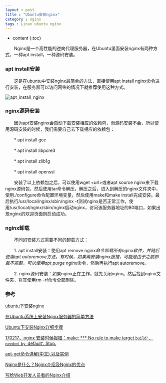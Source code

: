 ```yaml
---
layout : post
title : "Ubuntu安装nginx"
category : nginx
tags : Linux ubuntu nginx
---
```


* content 
{:toc}


　　Nginx是一个高性能的逆向代理服务器，在Ubuntu里面安装nginx有两种方式，一种apt install，一种源码安装。





### apt install安装

　　这是在ubuntu中安装nginx最简单的方法，直接使用apt install nginx命令进行安装，在服务器可以访问网络的情况下就推荐使用这种方式。

![apt_install_nginx]()

### nginx源码安装

　　因为apt安装nginx会自动下载安装相应的依赖包，而源码安装不会，所以使用源码安装的时候，我们需要自己去下载相应的依赖包：

　　* apt install gcc

　　* apt install libpcre3

　　* apt install zlib1g

　　* apt install openssl

　　安装了以上依赖包之后，可以使用wget &lt;url&gt;或者apt source nginx来下载nginx源码包，然后使用tar命令解压，解压之后，进入到解压的nginx文件夹中，使用./configure命令配置环境变量，然后使用make和make install完成安装。最后执行/usr/local/nginx/sbin/nginx -t测试nginx是否正常工作，使用/usr/local/nginx/sbin/nginx启动nginx，访问该服务器地址的80端口，如果出现nginx的欢迎页面则启动成功。


### nginx卸载

　　不同的安装方式需要不同的卸载方式：

　　1. apt install安装：使用apt remove nginx*命令卸载所有nginx软件，并随后使用apt autoremove方法。有时候，如果再安装nginx报错，可能是由于之前卸载不完整，可以使用apt purge nginx*命令，然后再执行apt autoremove。

　　2. nginx源码安装：如果nginx正在工作，就先关闭nginx。然后找到nginx文件夹，将其使用rm -rf命令全部删除。

### 参考

[ubuntu下安装nginx](http://blog.csdn.net/u013140542/article/details/36070521)

[在Ubuntu系统上安装Nginx服务器的简单方法](http://www.jb51.net/article/71384.htm)

[Ubuntu下安装Nginx详细步骤](http://www.cnblogs.com/hzh19870110/p/6100674.html)

[170217、nginx 安装时候报错：make: *** No rule to make target `build', needed by `default'. Stop.](http://www.cnblogs.com/zrbfree/p/6419043.html)

[apt-get命令详解(中文),以及实例](http://blog.51yip.com/linux/1176.html)

[Nginx是什么？Nginx介绍及Nginx的优点](https://lnmp.org/nginx.html)

[写给Web开发人员看的Nginx介绍](https://fraserxu.me/2013/06/22/Nginx-for-developers/)